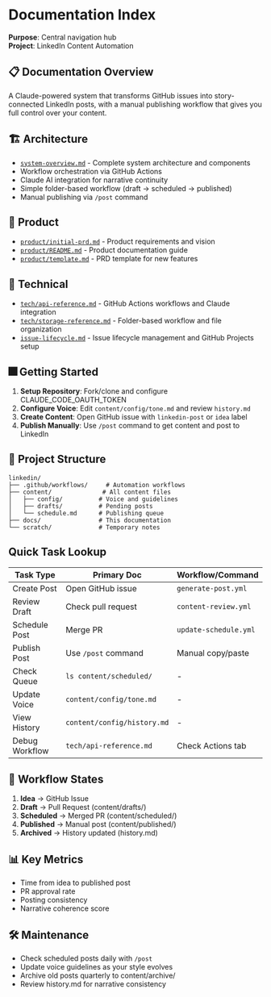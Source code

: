 # Documentation Index

**Purpose**: Central navigation hub  
**Project**: LinkedIn Content Automation

## 📋 Documentation Overview

A Claude-powered system that transforms GitHub issues into story-connected LinkedIn posts, with a manual publishing workflow that gives you full control over your content.

## 🏗️ Architecture
- [`system-overview.md`](system-overview.md) - Complete system architecture and components
- Workflow orchestration via GitHub Actions
- Claude AI integration for narrative continuity
- Simple folder-based workflow (draft → scheduled → published)
- Manual publishing via `/post` command

## 📁 Product
- [`product/initial-prd.md`](product/initial-prd.md) - Product requirements and vision
- [`product/README.md`](product/README.md) - Product documentation guide
- [`product/template.md`](product/template.md) - PRD template for new features

## 🔧 Technical
- [`tech/api-reference.md`](tech/api-reference.md) - GitHub Actions workflows and Claude integration
- [`tech/storage-reference.md`](tech/storage-reference.md) - Folder-based workflow and file organization
- [`issue-lifecycle.md`](issue-lifecycle.md) - Issue lifecycle management and GitHub Projects setup

## 🎆 Getting Started

1. **Setup Repository**: Fork/clone and configure CLAUDE_CODE_OAUTH_TOKEN
2. **Configure Voice**: Edit `content/config/tone.md` and review `history.md`
3. **Create Content**: Open GitHub issue with `linkedin-post` or `idea` label
4. **Publish Manually**: Use `/post` command to get content and post to LinkedIn

## 📂 Project Structure

```
linkedin/
├── .github/workflows/     # Automation workflows
├── content/              # All content files
│   ├── config/          # Voice and guidelines
│   ├── drafts/          # Pending posts
│   └── schedule.md      # Publishing queue
├── docs/                # This documentation
└── scratch/             # Temporary notes
```

## Quick Task Lookup

| Task Type | Primary Doc | Workflow/Command |
|-----------|------------|------------------|
| Create Post | Open GitHub issue | `generate-post.yml` |
| Review Draft | Check pull request | `content-review.yml` |
| Schedule Post | Merge PR | `update-schedule.yml` |
| Publish Post | Use `/post` command | Manual copy/paste |
| Check Queue | `ls content/scheduled/` | - |
| Update Voice | `content/config/tone.md` | - |
| View History | `content/config/history.md` | - |
| Debug Workflow | `tech/api-reference.md` | Check Actions tab |

## 🔄 Workflow States

1. **Idea** → GitHub Issue
2. **Draft** → Pull Request (content/drafts/)
3. **Scheduled** → Merged PR (content/scheduled/)
4. **Published** → Manual post (content/published/)
5. **Archived** → History updated (history.md)

## 📊 Key Metrics

- Time from idea to published post
- PR approval rate
- Posting consistency
- Narrative coherence score

## 🛠️ Maintenance

- Check scheduled posts daily with `/post`
- Update voice guidelines as your style evolves
- Archive old posts quarterly to content/archive/
- Review history.md for narrative consistency